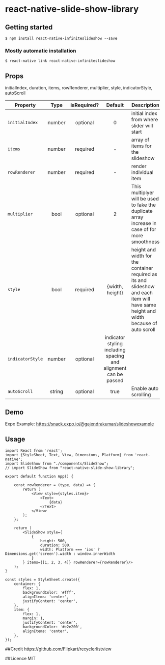 
# react-native-slide-show-library

## Getting started

`$ npm install react-native-infiniteslideshow --save`

### Mostly automatic installation

`$ react-native link react-native-infiniteslideshow`




## Props


initialIndex,
        duration,
        items,
        rowRenderer,
        multiplier,
        style,
        indicatorStyle,
        autoScroll


| Property | Type | isRequired? | Default | Description |
| --- | :---: | :---: | :---: | --- |
| `initialIndex` | number | optional | 0 | initial index from where slider will start |
| `items` | number | required | - | array of items for the slideshow |
| `rowRenderer` | number | required | - | render individual item |
| `multiplier` | bool | optional | 2 | This multiplyer will be used to fake the duplicate array increase in case of for more smoothness |
| `style` | bool | required | {width, height} | height and width for the container required as its and slideshow and each item will have same height and width because of auto scroll |
| `indicatorStyle` | number | optional | indicator styling including spacing and alignment can be passed |
| `autoScroll` | string | optional | true | Enable auto scrolling |



## Demo
Expo Example: https://snack.expo.io/@gajendrakumar/slideshowexample


## Usage
```
import React from 'react';
import {StyleSheet, Text, View, Dimensions, Platform} from 'react-native';
import SlideShow from "./components/SlideShow";
// import SlideShow from "react-native-slide-show-library";

export default function App() {

    const rowRenderer = (type, data) => {
        return (
            <View style={styles.item}>
                <Text>
                    {data}
                </Text>
            </View>
        );
    };

    return (
        <SlideShow style={
            {
                height: 500,
                duration: 500,
                width: Platform === 'ios' ? Dimensions.get('screen').width : window.innerWidth
            }
        } items={[1, 2, 3, 4]} rowRenderer={rowRenderer}/>
    );
}

const styles = StyleSheet.create({
    container: {
        flex: 1,
        backgroundColor: '#fff',
        alignItems: 'center',
        justifyContent: 'center',
    },
    item: {
        flex: 1,
        margin: 1,
        justifyContent: 'center',
        backgroundColor: '#e2e200',
        alignItems: 'center',
    },
});

```

##Credit
https://github.com/Flipkart/recyclerlistview

##Licence
MIT
